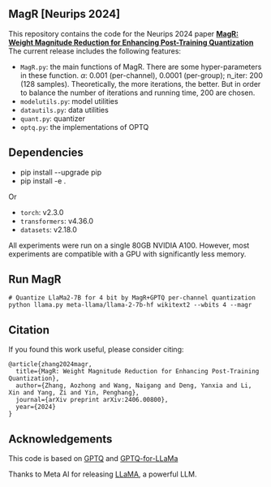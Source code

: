 ## MagR [Neurips 2024]

This repository contains the code for the Neurips 2024 paper [**MagR: Weight Magnitude Reduction for Enhancing Post-Training Quantization**](https://arxiv.org/abs/2406.00800) The current release includes the following features:

* `MagR.py`: the main functions of MagR. There are some hyper-parameters in these function. $\alpha$: 0.001 (per-channel), 0.0001 (per-group); n_iter: 200 (128 samples). Theoretically, the more iterations, the better. But in order to balance the number of iterations and running time, 200 are chosen.
* `modelutils.py`: model utilities
* `datautils.py`: data utilities
* `quant.py`: quantizer
* `optq.py`: the implementations of OPTQ


## Dependencies

* pip install --upgrade pip 
* pip install -e .

Or
* `torch`: v2.3.0
* `transformers`: v4.36.0
* `datasets`: v2.18.0

All experiments were run on a single 80GB NVIDIA A100. However, most experiments are compatible with a GPU with significantly less memory.


## Run MagR

```
# Quantize LlaMa2-7B for 4 bit by MagR+GPTQ per-channel quantization
python llama.py meta-llama/llama-2-7b-hf wikitext2 --wbits 4 --magr

```

## Citation

If you found this work useful, please consider citing:
```
@article{zhang2024magr,
  title={MagR: Weight Magnitude Reduction for Enhancing Post-Training Quantization},
  author={Zhang, Aozhong and Wang, Naigang and Deng, Yanxia and Li, Xin and Yang, Zi and Yin, Penghang},
  journal={arXiv preprint arXiv:2406.00800},
  year={2024}
}
```

## Acknowledgements
This code is based on [GPTQ](https://github.com/IST-DASLab/gptq) and [GPTQ-for-LLaMa](https://github.com/qwopqwop200/GPTQ-for-LLaMa)

Thanks to Meta AI for releasing [LLaMA](https://arxiv.org/abs/2302.13971), a powerful LLM.
